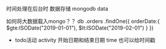 时间处理在后台时
数据存储 mongodb data 

如何将大数据载入mongo？？
db
  .orders
  .findOne({
      orderDate:{
        $gte:ISODate("2019-01-01"),
        $lt:ISODate("2019-02-01")
        }
    })




- todo活动 activity 开始日期和结束日期 time
也可以给时间戳
